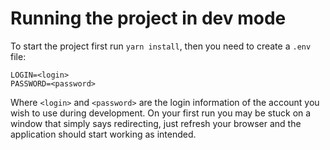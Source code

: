 # Running the project in dev mode

To start the project first run `yarn install`, then you need to create a `.env` file:

```
LOGIN=<login>
PASSWORD=<password>
```

Where `<login>` and `<password>` are the login information of the account you wish to use during development. On your first run you may be stuck on a window that simply says redirecting, just refresh your browser and the application should start working as intended.
